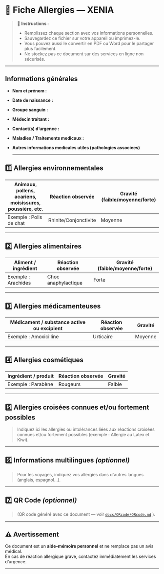 # 📝 Fiche Allergies — XENIA

> 📌 **Instructions :**  
> - Remplissez chaque section avec vos informations personnelles.  
> - Sauvegardez ce fichier sur votre appareil ou imprimez-le.  
> - Vous pouvez aussi le convertir en PDF ou Word pour le partager plus facilement.  
> - Ne stockez pas ce document sur des services en ligne non sécurisés.

---

## Informations générales
- **Nom et prénom :**  
- **Date de naissance :**  
- **Groupe sanguin :**  
- **Médecin traitant :**  
- **Contact(s) d’urgence :**  
- **Maladies / Traitements medicaux :**
- **Autres informations medicales utiles (pathologies associees)**

  ---

## 1️⃣ Allergies environnementales
| Animaux, pollens, acariens, moisissures, poussière, etc.  | Réaction observée | Gravité (faible/moyenne/forte) |
|----------------------|------------------|--------------------------------|
| Exemple : Poils de chat | Rhinite/Conjonctivite | Moyenne |




---

## 2️⃣ Allergies alimentaires
| Aliment / ingrédient | Réaction observée | Gravité (faible/moyenne/forte) |
|----------------------|------------------|--------------------------------|
| Exemple : Arachides  | Choc anaphylactique | Forte |



---

## 3️⃣ Allergies médicamenteuses
| Médicament / substance active ou excipient | Réaction observée | Gravité |
|--------------------------------|------------------|---------|
| Exemple : Amoxicilline         | Urticaire        | Moyenne |



---

## 4️⃣ Allergies cosmétiques
| Ingrédient / produit | Réaction observée | Gravité |
|----------------------|------------------|---------|
| Exemple : Parabène   | Rougeurs          | Faible |



---

## 5️⃣ Allergies croisées connues et/ou fortement possibles
> Indiquez ici les allergies ou intolérances liées aux réactions croisées connues et/ou fortement possibles (exemple : Allergie au Latex et Kiwi).


---

## 6️⃣ Informations multilingues *(optionnel)*
> Pour les voyages, indiquez vos allergies dans d'autres langues (anglais, espagnol…).


---

## 7️⃣ QR Code *(optionnel)*
> (QR code généré avec ce document — voir [`docs/QRcode/QRcode.md`](../docs/QRcode/QRcode.md) ).





---

## ⚠️ Avertissement
Ce document est un **aide-mémoire personnel** et ne remplace pas un avis médical.  
En cas de réaction allergique grave, contactez immédiatement les services d’urgence.

---
